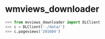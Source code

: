 # wmviews_downloader

```python
>>> from mvviews_downloader import DLClient
>>> c = DLClient('./data/')
>>> c.pageviews('201604')
```